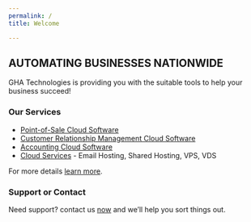 ```yaml
---
permalink: /
title: Welcome

---
```


## AUTOMATING BUSINESSES NATIONWIDE

GHA Technologies is providing you with the suitable tools to help your business succeed!

### Our Services

- [Point-of-Sale Cloud Software](https://naicode.co.ke/products/)
- [Customer Relationship Management Cloud Software](https://naicode.co.ke/products/)
- [Accounting Cloud Software](https://naicode.co.ke/products/)
- [Cloud Services](https://naicode.co.ke/cloud/) - Email Hosting, Shared Hosting, VPS, VDS


For more details [learn more](https://naicode.co.ke).


### Support or Contact

Need support? contact us [now](https://naicode.co.ke/contact-us/) and we’ll help you sort things out.

